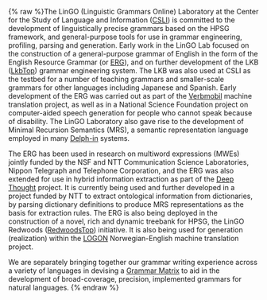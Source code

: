 {% raw %}The LinGO (Linguistic Grammars Online) Laboratory at the Center for the
Study of Language and Information ([CSLI](http://www-csli.stanford.edu))
is committed to the development of linguistically precise grammars based
on the HPSG framework, and general-purpose tools for use in grammar
engineering, profiling, parsing and generation. Early work in the LinGO
Lab focused on the construction of a general-purpose grammar of English
in the form of the English Resource Grammar (or
[ERG](http://www.delph-in.net/erg/)), and on further development of the
LKB ([LkbTop](https://blog.inductorsoftware.com/docsproto/tools/LkbTop)) grammar engineering system. The LKB was also used
at CSLI as the testbed for a number of teaching grammars and
smaller-scale grammars for other languages including Japanese and
Spanish. Early development of the ERG was carried out as part of the
[Verbmobil](http://verbmobil.dfki.de/overview-us.html) machine
translation project, as well as in a National Science Foundation project
on computer-aided speech generation for people who cannot speak because
of disability. The LinGO Laboratory also gave rise to the development of
Minimal Recursion Semantics (MRS), a semantic representation language
employed in many [Delph-in](http://www.delph-in.net) systems.

The ERG has been used in research on multiword expressions (MWEs)
jointly funded by the NSF and NTT Communication Science Laboratories,
Nippon Telegraph and Telephone Corporation, and the ERG was also
extended for use in hybrid information extraction as part of the [Deep
Thought](http://www.project-deepthought.net) project. It is currently
being used and further developed in a project funded by NTT to extract
ontological information from dictionaries, by parsing dictionary
definitions to produce MRS representations as the basis for extraction
rules. The ERG is also being deployed in the construction of a novel,
rich and dynamic treebank for HPSG, the LinGO Redwoods
([RedwoodsTop](https://blog.inductorsoftware.com/docsproto/garage/RedwoodsTop)) initiative. It is also being used for
generation (realization) within the [LOGON](http://www.emmtee.net)
Norwegian-English machine translation project.

We are separately bringing together our grammar writing experience
across a variety of languages in devising a [Grammar
Matrix](http://www.delph-in.net/matrix) to aid in the development of
broad-coverage, precision, implemented grammars for natural languages.
<update date omitted for speed>{% endraw %}